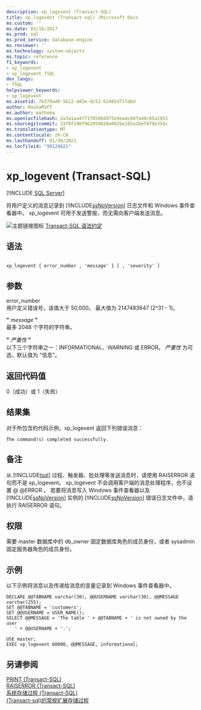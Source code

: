 ```yaml
---
description: xp_logevent (Transact-SQL)
title: xp_logevent (Transact-sql) |Microsoft Docs
ms.custom: ''
ms.date: 03/16/2017
ms.prod: sql
ms.prod_service: database-engine
ms.reviewer: ''
ms.technology: system-objects
ms.topic: reference
f1_keywords:
- xp_logevent
- xp_logevent_TSQL
dev_langs:
- TSQL
helpviewer_keywords:
- xp_logevent
ms.assetid: 7b379ad0-5b12-4d2e-9c52-62465df1fdbd
author: MashaMSFT
ms.author: mathoma
ms.openlocfilehash: 2a3a1aa4f71f05860975e9eadc60fa49c65a1951
ms.sourcegitcommit: 33f0f190f962059826e002be165a2bef4f9e350c
ms.translationtype: MT
ms.contentlocale: zh-CN
ms.lasthandoff: 01/30/2021
ms.locfileid: "99124621"
---
```

# <a name="xp_logevent-transact-sql"></a>xp_logevent (Transact-SQL)
[!INCLUDE [SQL Server](../../includes/applies-to-version/sqlserver.md)]

  将用户定义的消息记录到 [!INCLUDE[ssNoVersion](../../includes/ssnoversion-md.md)] 日志文件和 Windows 事件查看器中。 xp_logevent 可用于发送警报，而无需向客户端发送消息。  
  
 ![主题链接图标](../../database-engine/configure-windows/media/topic-link.gif "“主题链接”图标") [Transact-SQL 语法约定](../../t-sql/language-elements/transact-sql-syntax-conventions-transact-sql.md)  
  
## <a name="syntax"></a>语法  
  
```  
  
xp_logevent { error_number , 'message' } [ , 'severity' ]  
```  
  
## <a name="arguments"></a>参数  
 error_number  
 用户定义错误号，该值大于 50,000。 最大值为 2147483647 (2^31 - 1)。  
  
 **"** *message* **"**  
 最多 2048 个字符的字符串。  
  
 **"** *严重性* **"**  
 以下三个字符串之一：INFORMATIONAL、WARNING 或 ERROR。 *严重性* 为可选，默认值为 "信息"。  
  
## <a name="return-code-values"></a>返回代码值  
 0（成功）或 1（失败）  
  
## <a name="result-sets"></a>结果集  
 对于所包含的代码示例，xp_logevent 返回下列错误消息：  
  
 `The command(s) completed successfully.`  
  
## <a name="remarks"></a>备注  
 从 [!INCLUDE[tsql](../../includes/tsql-md.md)] 过程、触发器、批处理等发送消息时，请使用 RAISERROR 语句而不是 xp_logevent。 xp_logevent 不会调用客户端的消息处理程序，也不设置 @ @ERROR 。 若要将消息写入 Windows 事件查看器以及 [!INCLUDE[ssNoVersion](../../includes/ssnoversion-md.md)] 实例的 [!INCLUDE[ssNoVersion](../../includes/ssnoversion-md.md)] 错误日志文件中，请执行 RAISERROR 语句。  
  
## <a name="permissions"></a>权限  
 需要 master 数据库中的 db_owner 固定数据库角色的成员身份，或者 sysadmin 固定服务器角色的成员身份。  
  
## <a name="examples"></a>示例  
 以下示例将消息以及传递给消息的变量记录到 Windows 事件查看器中。  
  
```  
DECLARE @@TABNAME varchar(30), @@USERNAME varchar(30), @@MESSAGE varchar(255);  
SET @@TABNAME = 'customers';  
SET @@USERNAME = USER_NAME();  
SELECT @@MESSAGE = 'The table ' + @@TABNAME + ' is not owned by the user   
   ' + @@USERNAME + '.';  
  
USE master;  
EXEC xp_logevent 60000, @@MESSAGE, informational;  
```  
  
## <a name="see-also"></a>另请参阅  
 [PRINT (Transact-SQL)](../../t-sql/language-elements/print-transact-sql.md)   
 [RAISERROR (Transact-SQL)](../../t-sql/language-elements/raiserror-transact-sql.md)   
 [系统存储过程 (Transact-SQL)](../../relational-databases/system-stored-procedures/system-stored-procedures-transact-sql.md)   
 [&#40;Transact-sql&#41;的常规扩展存储过程 ](../../relational-databases/system-stored-procedures/general-extended-stored-procedures-transact-sql.md)  
  
  
